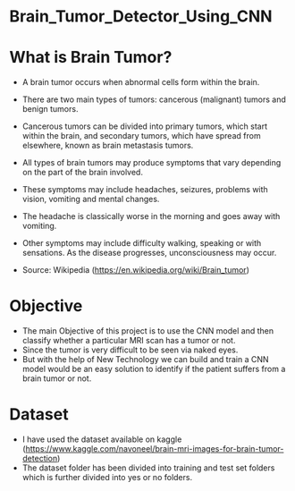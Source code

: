 # Brain_Tumor_Detector_Using_CNN

# What is Brain Tumor?
* A brain tumor occurs when abnormal cells form within the brain. 
* There are two main types of tumors: cancerous (malignant) tumors and benign tumors. 
* Cancerous tumors can be divided into primary tumors, which start within the brain, and secondary tumors, which have spread from elsewhere, known as brain metastasis tumors. 
* All types of brain tumors may produce symptoms that vary depending on the part of the brain involved. 
* These symptoms may include headaches, seizures, problems with vision, vomiting and mental changes. 
* The headache is classically worse in the morning and goes away with vomiting. 
* Other symptoms may include difficulty walking, speaking or with sensations. As the disease progresses, unconsciousness may occur.

* Source: Wikipedia (https://en.wikipedia.org/wiki/Brain_tumor)

# Objective 
* The main Objective of this project is to use the CNN model and then classify whether a particular MRI scan has a tumor or not.
* Since the tumor is very difficult to be seen via naked eyes. 
* But with the help of New Technology we can build and train a CNN model would be an easy solution to identify if the patient suffers from a brain tumor or not.

# Dataset

* I have used the dataset available on kaggle (https://www.kaggle.com/navoneel/brain-mri-images-for-brain-tumor-detection)
* The dataset folder has been divided into training and test set folders which is further divided into yes or no folders.

